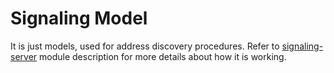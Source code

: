 # Signaling Model

It is just models, used for address discovery procedures. Refer to 
[signaling-server](../signaling-server/README.md) module description for more 
details about how it is working.